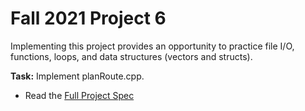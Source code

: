 # Fall 2021 Project 6

Implementing this project provides an opportunity to practice file I/O, functions, loops, and data structures (vectors and structs).

**Task:** Implement planRoute.cpp.

- Read the [Full Project Spec](https://github.com/Sujoy-Barua/fall21p6/blob/main/Project%206%20Specs.pdf)
